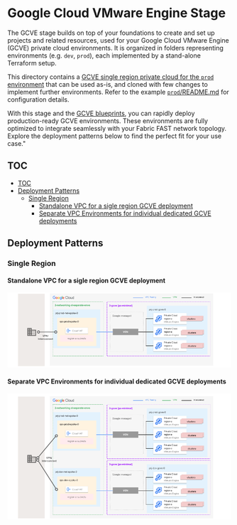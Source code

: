 # Google Cloud VMware Engine Stage

The GCVE stage builds on top of your foundations to create and set up projects and related resources, used for your Google Cloud VMware Engine (GCVE) private cloud environments.
It is organized in folders representing environments (e.g. `dev`, `prod`), each implemented by a stand-alone Terraform setup.

This directory contains a [GCVE single region private cloud for the `prod` environment](./prod/) that can be used as-is, and cloned with few changes to implement further environments. Refer to the example [`prod`/README.md](./prod/README.md) for configuration details.

With this stage and the [GCVE blueprints](./../../../blueprints/gcve/), you can rapidly deploy production-ready GCVE environments. These environments are fully optimized to integrate seamlessly with your Fabric FAST network topology. Explore the deployment patterns below to find the perfect fit for your use case."

## TOC

<!-- BEGIN TOC -->
- [TOC](#toc)
- [Deployment Patterns](#deployment-patterns)
  - [Single Region](#single-region)
    - [Standalone VPC for a sigle region GCVE deployment](#standalone-vpc-for-a-sigle-region-gcve-deployment)
    - [Separate VPC Environments for individual dedicated GCVE deployments](#separate-vpc-environments-for-individual-dedicated-gcve-deployments)
<!-- END TOC -->

## Deployment Patterns
### Single Region
#### Standalone VPC for a sigle region GCVE deployment
<p align="center">
  <img src="diagram0.png" alt="Standalone Shared VPC for a sigle region GCVE deployment">
</p>

#### Separate VPC Environments for individual dedicated GCVE deployments 
<p align="center">
  <img src="diagram1.png" alt="Separate VPC Environments for individual dedicated GCVE deployments">
</p>


<!-- BEGIN TFDOC -->
<!-- END TFDOC -->
